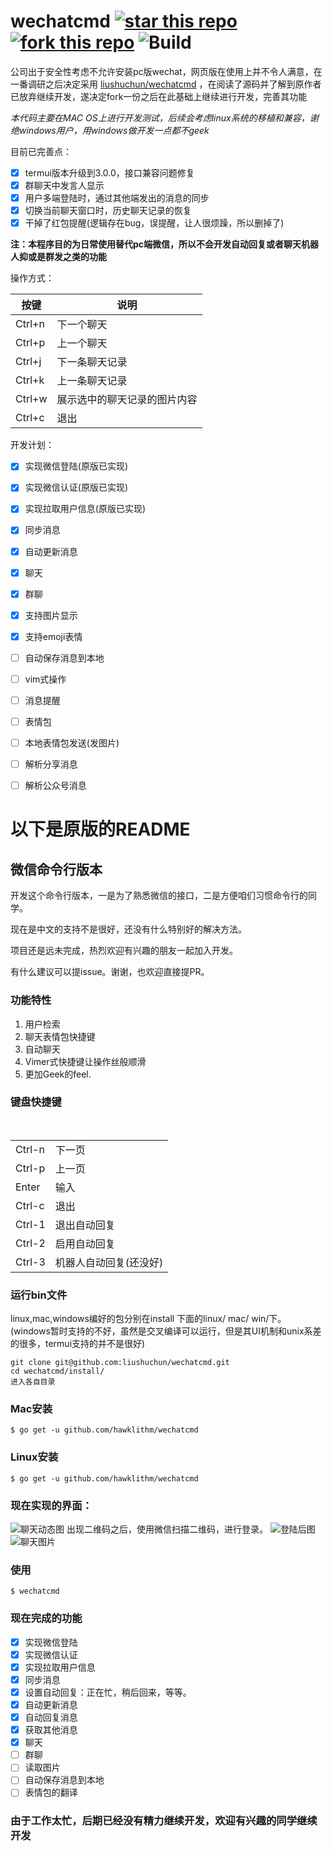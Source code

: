 # wechatcmd  [![star this repo](http://github-svg-buttons.herokuapp.com/star.svg?user=hawklithm&repo=wechatcmd&style=flat&background=1081C1)](http://github.com/hawklithm/wechatcmd) [![fork this repo](http://github-svg-buttons.herokuapp.com/fork.svg?user=hawklithm&repo=wechatcmd&style=flat&background=1081C1)](http://github.com/hawklithm/wechatcmd/fork) ![Build](https://camo.githubusercontent.com/46cb8b3469febc6cdb6fbaea2ef1517c396004e7/68747470733a2f2f7472617669732d63692e6f72672f736a77686974776f7274682f676f6c6561726e2e706e673f6272616e63683d6d6173746572)

公司出于安全性考虑不允许安装pc版wechat，网页版在使用上并不令人满意，在一番调研之后决定采用 
[liushuchun/wechatcmd](https://github.com/liushuchun/wechatcmd)
，在阅读了源码并了解到原作者已放弃继续开发，遂决定fork一份之后在此基础上继续进行开发，完善其功能

*本代码主要在MAC OS上进行开发测试，后续会考虑linux系统的移植和兼容，谢绝windows用户，用windows做开发一点都不geek*

目前已完善点：

- [x] termui版本升级到3.0.0，接口兼容问题修复
- [x] 群聊天中发言人显示
- [x] 用户多端登陆时，通过其他端发出的消息的同步
- [x] 切换当前聊天窗口时，历史聊天记录的恢复
- [x] 干掉了红包提醒(逻辑存在bug，误提醒，让人很烦躁，所以删掉了)

**注：本程序目的为日常使用替代pc端微信，所以不会开发自动回复或者聊天机器人抑或是群发之类的功能**


操作方式：

| 按键 | 说明 |
| --- | --- |
| Ctrl+n | 下一个聊天 |
| Ctrl+p | 上一个聊天 |
| Ctrl+j | 下一条聊天记录 |
| Ctrl+k | 上一条聊天记录 |
| Ctrl+w | 展示选中的聊天记录的图片内容 |
| Ctrl+c | 退出 |

开发计划：

- [x] 实现微信登陆(原版已实现)
- [x] 实现微信认证(原版已实现)
- [x] 实现拉取用户信息(原版已实现)
- [x] 同步消息
- [x] 自动更新消息
- [x] 聊天
- [x] 群聊
- [x] 支持图片显示
- [x] 支持emoji表情
- [ ] 自动保存消息到本地
- [ ] vim式操作
- [ ] 消息提醒
- [ ] 表情包
- [ ] 本地表情包发送(发图片)
- [ ] 解析分享消息
- [ ] 解析公众号消息





以下是原版的README
=================
## 微信命令行版本
开发这个命令行版本，一是为了熟悉微信的接口，二是方便咱们习惯命令行的同学。

现在是中文的支持不是很好，还没有什么特别好的解决方法。

项目还是远未完成，热烈欢迎有兴趣的朋友一起加入开发。

有什么建议可以提issue。谢谢，也欢迎直接提PR。


### 功能特性

1. 用户检索
2. 聊天表情包快捷键
3. 自动聊天
4. Vimer式快捷键让操作丝般顺滑
5. 更加Geek的feel.


### 键盘快捷键


<table>
    <tr><td>Ctrl-n</td><td>下一页</td></tr>
    <tr><td>Ctrl-p</td><td>上一页</td></tr>
    <tr><td>Enter</td><td>输入</td></tr>
    <tr><td>Ctrl-c</td><td>退出</td></tr>
    <tr><td>Ctrl-1</td><td>退出自动回复</td></tr>
    <tr><td>Ctrl-2</td><td>启用自动回复</td></tr>
    <tr><td>Ctrl-3</td><td>机器人自动回复(还没好)</td></tr>
</table>

### 运行bin文件
linux,mac,windows编好的包分别在install 下面的linux/ mac/ win/下。(windows暂时支持的不好，虽然是交叉编译可以运行，但是其UI机制和unix系差的很多，termui支持的并不是很好)

```
git clone git@github.com:liushuchun/wechatcmd.git
cd wechatcmd/install/
进入各自目录
```


### Mac安装

	$ go get -u github.com/hawklithm/wechatcmd


### Linux安装

	$ go get -u github.com/hawklithm/wechatcmd


### 现在实现的界面：

![聊天动态图](https://raw.githubusercontent.com/liushuchun/wechatcmd/master/img/show.gif)
出现二维码之后，使用微信扫描二维码，进行登录。
![登陆后图](https://raw.githubusercontent.com/liushuchun/wechatcmd/master/img/wechatcmd-1.png)
![聊天图片](https://raw.githubusercontent.com/liushuchun/wechatcmd/master/img/wechatcmd-2.png)




### 使用

	$ wechatcmd

### 现在完成的功能
- [x] 实现微信登陆
- [x] 实现微信认证
- [x] 实现拉取用户信息
- [x] 同步消息
- [x] 设置自动回复：正在忙，稍后回来，等等。
- [x] 自动更新消息
- [x] 自动回复消息
- [x] 获取其他消息
- [x] 聊天
- [ ] 群聊
- [ ] 读取图片
- [ ] 自动保存消息到本地
- [ ] 表情包的翻译

### 由于工作太忙，后期已经没有精力继续开发，欢迎有兴趣的同学继续开发
